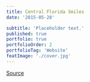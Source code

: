 ```yaml
---
title: Central Florida Smiles
date: '2015-05-28'

subtitle: 'Placeholder text.'
published: true
portfolio: true
portfolioOrder: 2
portfolioTag: 'Website'
featImage: './cover.jpg'
---
```


[Source](//centralfloridasmiles.com/)
